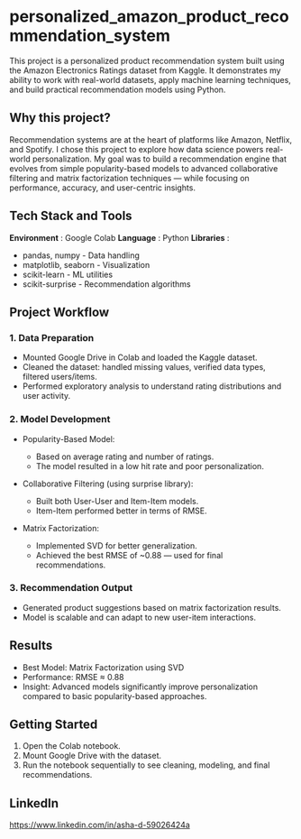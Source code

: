 # personalized_amazon_product_recommendation_system

This project is a personalized product recommendation system built using the Amazon Electronics Ratings dataset from Kaggle. It demonstrates my ability to work with real-world datasets, apply machine learning techniques, and build practical recommendation models using Python.

## Why this project?

Recommendation systems are at the heart of platforms like Amazon, Netflix, and Spotify. I chose this project to explore how data science powers real-world personalization. My goal was to build a recommendation engine that evolves from simple popularity-based models to advanced collaborative filtering and matrix factorization techniques — while focusing on performance, accuracy, and user-centric insights.

## Tech Stack and Tools

**Environment** : Google Colab
**Language** : Python
**Libraries** : 
- pandas, numpy - Data handling
- matplotlib, seaborn - Visualization
- scikit-learn - ML utilities
- scikit-surprise - Recommendation algorithms

## Project Workflow

### 1. Data Preparation
- Mounted Google Drive in Colab and loaded the Kaggle dataset.
- Cleaned the dataset: handled missing values, verified data types, filtered users/items.
- Performed exploratory analysis to understand rating distributions and user activity.

### 2. Model Development
- Popularity-Based Model:
  - Based on average rating and number of ratings.
  - The model resulted in a low hit rate and poor personalization.

- Collaborative Filtering (using surprise library):
  - Built both User-User and Item-Item models.
  - Item-Item performed better in terms of RMSE.

- Matrix Factorization:
  - Implemented SVD for better generalization.
  - Achieved the best RMSE of ~0.88 — used for final recommendations.

### 3. Recommendation Output
- Generated product suggestions based on matrix factorization results.
- Model is scalable and can adapt to new user-item interactions.


## Results
- Best Model: Matrix Factorization using SVD
- Performance: RMSE ≈ 0.88
- Insight: Advanced models significantly improve personalization compared to basic popularity-based approaches.

## Getting Started
1. Open the Colab notebook.
2. Mount Google Drive with the dataset.
3. Run the notebook sequentially to see cleaning, modeling, and final recommendations.


## LinkedIn

https://www.linkedin.com/in/asha-d-59026424a





